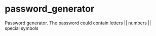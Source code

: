 # password_generator
Password generator. The password could contain letters || numbers || special symbols
